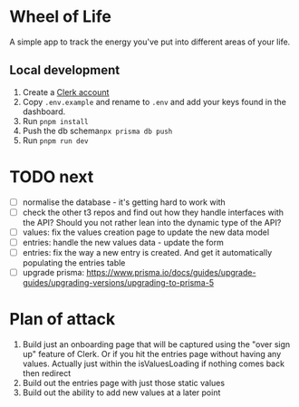 # Wheel of Life
A simple app to track the energy you've put into different areas of your life.

## Local development

1. Create a [Clerk account](https://dashboard.clerk.dev/sign-up)
2. Copy `.env.example` and rename to `.env` and add your keys found in the dashboard.
3. Run `pnpm install`
4. Push the db schema`npx prisma db push`
4. Run `pnpm run dev`


# TODO next
- [ ] normalise the database - it's getting hard to work with
- [ ] check the other t3 repos and find out how they handle interfaces with the API? Should you not rather lean into the dynamic type of the API?
- [ ] values: fix the values creation page to update the new data model
- [ ] entries: handle the new values data - update the form
- [ ] entries: fix the way a new entry is created. And get it automatically populating the entries table
- [ ] upgrade prisma: https://www.prisma.io/docs/guides/upgrade-guides/upgrading-versions/upgrading-to-prisma-5

# Plan of attack
1. Build just an onboarding page that will be captured using the "over sign up" feature of Clerk. Or if you hit the entries page without having any values. Actually just within the isValuesLoading if nothing comes back then redirect
2. Build out the entries page with just those static values
3. Build out the ability to add new values at a later point